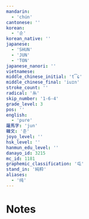 ```yaml
---
mandarin:
  - 'chún'
cantonese: ''
korean:
  - '순'
korean_native: ''
japanese:
  - 'SHUN'
  - 'JUN'
  - 'TON'
japanese_nanori: ''
vietnamese:
middle_chinese_initial: 't͡ɕ'
middle_chinese_final: 'iuɪn'
stroke_count: ''
radical: '糸'
skip_number: '1-6-4'
grade_level: 3
pos: ''
english:
  - 'pure'
羅馬字: 'jun'
韓文: '준'
joyo_level: ''
hsk_level: ''
hanmun_edu_level: ''
danayo_id: 3215
mc_id: 1181
graphemic_classification: '屯'
stand_in: '純粋'
aliases:
  - '纯'
---
```


# Notes
